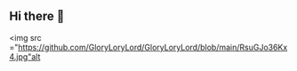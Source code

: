 ## Hi there 👋

<img src ="https://github.com/GloryLoryLord/GloryLoryLord/blob/main/RsuGJo36Kx4.jpg"alt
